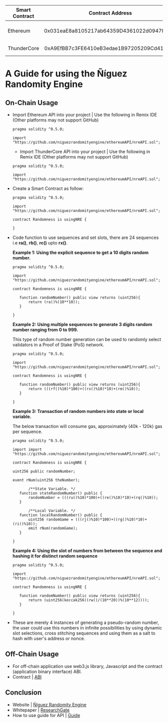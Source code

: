 | Smart Contract | Contract Address                           | Date Deployed   | Block Number | Original Author(s) |
| ---------------|:------------------------------------------:|:---------------:|:------------:|-------------------:|
| Ethereum       | 0x031eaE8a8105217ab64359D4361022d0947f4572 | 20 January 2019 | 7097983      | Scheich R. Ahmed   |
| ThunderCore    | 0xA9EfBB7c3FE6410eB3edae1B97205209Cd41bA09 | 13 June 2019    | 9195098      | Scheich R. Ahmed   |

# A Guide for using the Ñíguez Randomity Engine

## On-Chain Usage
- Import Ethereum API into your project | Use the following in Remix IDE (Other platforms may not support GitHub)

  ```
  pragma solidity ^0.5.0;
  
  import "https://github.com/niguezrandomityengine/ethereumAPI/nreAPI.sol";  
  ```
  
  - Import ThunderCore API into your project | Use the following in Remix IDE (Other platforms may not support GitHub)

  ```
  pragma solidity ^0.5.0;
  
  import "https://github.com/niguezrandomityengine/ethereumAPI/nreAPI.sol";  
  ```
  
- Create a Smart Contract as follow:
   ```
  pragma solidity ^0.5.0;
  
  import "https://github.com/niguezrandomityengine/ethereumAPI/nreAPI.sol";
  
  contract Randomness is usingNRE {
  
  }
  ```
  
- Code function to use sequences and set slots, there are 24 sequences i.e **ra()**, **rb()**, **rc()** upto **rx()**.

  **Example 1: Using the explicit sequence to get a 10 digits random number.**
   ```
  pragma solidity ^0.5.0;
  
  import "https://github.com/niguezrandomityengine/ethereumAPI/nreAPI.sol";
  
  contract Randomness is usingNRE {
  
      function randomNumber() public view returns (uint256){
          return (ra()%(10**10));
      }
    
  }
  ```
  
   **Example 2: Using multiple sequences to generate 3 digits random number ranging from 0 to 999.**
   
   This type of random number generation can be used to randomly select validators in a Proof of Stake (PoS) network.
   
   ```
  pragma solidity ^0.5.0;
  
  import "https://github.com/niguezrandomityengine/ethereumAPI/nreAPI.sol";
  
  contract Randomness is usingNRE {
  
      function randomNumber() public view returns (uint256){
          return (((rf()%10)*100)+((rx()%10)*10)+(rm()%10));
      }
    
  }
  ```
  
  **Example 3: Transaction of random numbers into state or local variable.**
   
   The below transaction will consume gas, approximately (40k - 120k) gas per sequence.
   
   ```
  pragma solidity ^0.5.0;
  
  import import "https://github.com/niguezrandomityengine/ethereumAPI/nreAPI.sol";
  
  contract Randomness is usingNRE {

  uint256 public randomNumber;
  
  event rNum(uint256 theNumber);
 
          /**State Variable. */
      function stateRandomNumber() public {
          randomNumber = (((ru()%10)*100)+((re()%10)*10)+(rq()%10));
      }
     
          /**Local Variable. */
      function localRandomNumber() public {
          uint256 randomGame = (((rj()%10)*100)+((rg()%10)*10)+(ri()%10));
          emit rNum(randomGame);
      }
 
   }
  ```
  
  **Example 4: Using the slot of numbers from between the sequence and hashing it for distinct random sequence**
   ```
  pragma solidity ^0.5.0;
  
  import "https://github.com/niguezrandomityengine/ethereumAPI/nreAPI.sol";
  
  contract Randomness is usingNRE {
  
      function randomNumber() public view returns (uint256){
          return (uint256(keccak256((rw()/(10**20))%(10**12))));
      }
    
  }
  ```
- These are merely 4 instances of generating a pseudo-random number, the user could use this numbers in infinite possibilities by using   dynamic slot selections, cross stitching sequences and using them as a salt to hash with user's address or nonce.

## Off-Chain Usage
- For off-chain application use web3.js library, Javascript and the contract (application binary interface) ABI.
- Contract | [ABI](https://github.com/niguezrandomityengine/ethereumAPI/blob/master/ABI.json)

## Conclusion
- Website | [Ñíguez Randomity Engine](https://niguezrandomityengine.github.io/)
- Whitepaper | [ResearchGate](https://www.researchgate.net/publication/330513989_Niguez_Randomity_Engine_Secure_generation_and_usage_of_pseudo-random_numbers_on_the_Ethereum_Blockchain)
- How to use guide for API | [Guide](https://github.com/niguezrandomityengine/guide/blob/master/guide.md)
